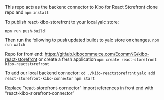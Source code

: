 This repo acts as the backend connector to Kibo for React Storefront
clone repo and  `npm install `

To publish react-kibo-storefront to your local yalc store:

`npm run push-build`

Then run the following to push updated builds to yalc store on changes.
`npm run watch`

Repo for front end:
https://github.kibocommerce.com/EcommNG/kibo-react-storefront
or create a fresh application
`npm create react-storefront kibo-reactstorefront`

To add our local backend connector:
`cd ./kibo-reactstorefront`
`yalc add react-storefront-kibo-connector`
`npm start`

Replace “react-storefront-connector” import references in front end with “react-kibo-storefront-connector”